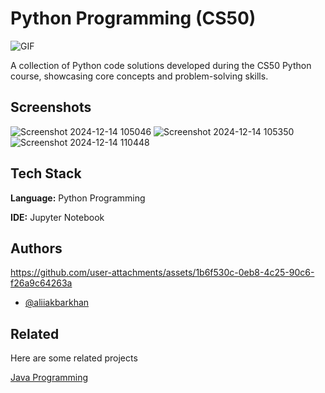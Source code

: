 # Python Programming (CS50)

<img align="middle" alt="GIF" src="https://images-wixmp-ed30a86b8c4ca887773594c2.wixmp.com/f/12cbe8a4-f55c-4b40-85bb-d8e1405e7b84/dflh43c-14c4b6c6-1a27-4473-8f5b-256a992082a0.gif?token=eyJ0eXAiOiJKV1QiLCJhbGciOiJIUzI1NiJ9.eyJzdWIiOiJ1cm46YXBwOjdlMGQxODg5ODIyNjQzNzNhNWYwZDQxNWVhMGQyNmUwIiwiaXNzIjoidXJuOmFwcDo3ZTBkMTg4OTgyMjY0MzczYTVmMGQ0MTVlYTBkMjZlMCIsIm9iaiI6W1t7InBhdGgiOiJcL2ZcLzEyY2JlOGE0LWY1NWMtNGI0MC04NWJiLWQ4ZTE0MDVlN2I4NFwvZGZsaDQzYy0xNGM0YjZjNi0xYTI3LTQ0NzMtOGY1Yi0yNTZhOTkyMDgyYTAuZ2lmIn1dXSwiYXVkIjpbInVybjpzZXJ2aWNlOmZpbGUuZG93bmxvYWQiXX0.S4JuBhcLxoGfMUihXKR5rhudyRr1-tl4jn7zO6GeE4Q" />

A collection of Python code solutions developed during the CS50 Python course, showcasing core concepts and problem-solving skills.


## Screenshots
![Screenshot 2024-12-14 105046](https://github.com/user-attachments/assets/470f4b0e-dc4f-44b5-ae73-be4260b5813b)
![Screenshot 2024-12-14 105350](https://github.com/user-attachments/assets/8a0ce9b9-0dad-43ff-ae9b-dfac82631630)
![Screenshot 2024-12-14 110448](https://github.com/user-attachments/assets/69ef4fda-1200-4d28-a2f3-88a62390e62d)



## Tech Stack

**Language:** Python Programming

**IDE:** Jupyter Notebook


## Authors

https://github.com/user-attachments/assets/1b6f530c-0eb8-4c25-90c6-f26a9c64263a

- [@aliiakbarkhan](https://www.github.com/aliiakbarkhan)


## Related

Here are some related projects

[Java Programming](https://github.com/aliiakbarkhan/jubilant-java-tree/)

